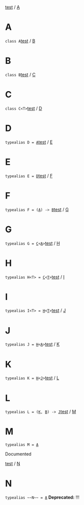 [test](test/index) / [A](test/-a/index)

# A

`class A`[test](test/index) / [B](test/-b/index)

# B

`class B`[test](test/index) / [C](test/-c/index)

# C

`class C<T>`[test](test/index) / [D](test/-d)

# D

`typealias D = `[`A`](test/-a/index)[test](test/index) / [E](test/-e)

# E

`typealias E = `[`D`](test/-d)[test](test/index) / [F](test/-f)

# F

`typealias F = (`[`A`](test/-a/index)`) -> `[`B`](test/-b/index)[test](test/index) / [G](test/-g)

# G

`typealias G = `[`C`](test/-c/index)`<`[`A`](test/-a/index)`>`[test](test/index) / [H](test/-h)

# H

`typealias H<T> = `[`C`](test/-c/index)`<`[`T`](test/-h#T)`>`[test](test/index) / [I](test/-i)

# I

`typealias I<T> = `[`H`](test/-h)`<`[`T`](test/-i#T)`>`[test](test/index) / [J](test/-j)

# J

`typealias J = `[`H`](test/-h)`<`[`A`](test/-a/index)`>`[test](test/index) / [K](test/-k)

# K

`typealias K = `[`H`](test/-h)`<`[`J`](test/-j)`>`[test](test/index) / [L](test/-l)

# L

`typealias L = (`[`K`](test/-k)`, `[`B`](test/-b/index)`) -> `[`J`](test/-j)[test](test/index) / [M](test/-m)

# M

`typealias M = `[`A`](test/-a/index)

Documented

[test](test/index) / [N](test/-n)

# N

`typealias ~~N~~ = `[`A`](test/-a/index)
**Deprecated:** !!!

